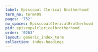 ```yaml
---
label: Episcopal Clerical Brotherhood
term_no: term409
pages: '752'
no_spaces: EpiscopalClericalBrotherhood
pid: episcopalclericalbrotherhood
order: '0263'
layout: generic_index_term
collection: index-headings
---
```

